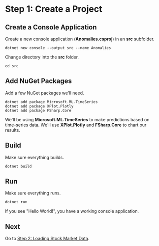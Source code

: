 # Step 1: Create a Project

## Create a Console Application

Create a new console application (**Anomalies.csproj**) in an **src** subfolder.

```shell
dotnet new console --output src --name Anomalies
```

Change directory into the **src** folder.

```shell
cd src
```

## Add NuGet Packages

Add a few NuGet packages we'll need.

```shell
dotnet add package Microsoft.ML.TimeSeries
dotnet add package XPlot.Plotly
dotnet add package FSharp.Core
```

We'll be using **Microsoft.ML.TimeSeries** to make predictions based on time-series data.
We'll use **XPlot.Plotly** and **FSharp.Core** to chart our results.

## Build

Make sure everything builds.

```shell
dotnet build
```

## Run

Make sure everything runs.

```shell
dotnet run
```

If you see "Hello World!", you have a working console application.

## Next

Go to [Step 2: Loading Stock Market Data](./Step2.md).
